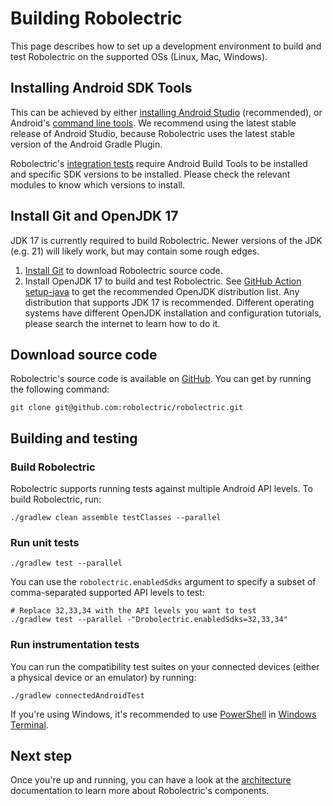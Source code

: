 # Building Robolectric

This page describes how to set up a development environment to build and test Robolectric on the supported OSs (Linux, Mac, Windows).

## Installing Android SDK Tools

This can be achieved by either [installing Android Studio][android-studio-download] (recommended),
or Android's [command line tools][android-command-line-tools]. We recommend using the latest stable
release of Android Studio, because Robolectric uses the latest stable version of the Android Gradle
Plugin.

Robolectric's [integration tests][robolectric-integration-tests] require Android Build Tools to be
installed and specific SDK versions to be installed. Please check the relevant modules to know which
versions to install.

## Install Git and OpenJDK 17

JDK 17 is currently required to build Robolectric. Newer versions of the JDK (e.g. 21) will likely work, but may contain some rough edges.

1. [Install Git][git-downloads] to download Robolectric source code.
2. Install OpenJDK 17 to build and test Robolectric. See
   [GitHub Action setup-java][github-actions-setup-java] to get the recommended OpenJDK distribution
   list. Any distribution that supports JDK 17 is recommended. Different operating systems have
   different OpenJDK installation and configuration tutorials, please search the internet to learn
   how to do it.

## Download source code

Robolectric's source code is available on [GitHub][robolectric-github]. You can get by running the
following command:

```shell
git clone git@github.com:robolectric/robolectric.git
```

## Building and testing

### Build Robolectric

Robolectric supports running tests against multiple Android API levels. To build Robolectric, run:

```shell
./gradlew clean assemble testClasses --parallel
```

### Run unit tests

```shell
./gradlew test --parallel
```

You can use the `robolectric.enabledSdks` argument to specify a subset of comma-separated supported
API levels to test:

```shell
# Replace 32,33,34 with the API levels you want to test
./gradlew test --parallel -"Drobolectric.enabledSdks=32,33,34"
```

### Run instrumentation tests

You can run the compatibility test suites on your connected devices (either a physical device or an
emulator) by running:

```shell
./gradlew connectedAndroidTest
```

If you're using Windows, it's recommended to use [PowerShell][power-shell] in
[Windows Terminal][windows-terminal].

## Next step

Once you're up and running, you can have a look at the [architecture](architecture.md) documentation
to learn more about Robolectric's components.

[android-command-line-tools]: https://developer.android.com/studio#command-line-tools-only
[android-studio-download]: https://developer.android.com/studio#download
[git-downloads]: https://git-scm.com/downloads
[github-actions-setup-java]: https://github.com/actions/setup-java#supported-distributions
[power-shell]: https://github.com/PowerShell/PowerShell
[robolectric-github]: https://github.com/robolectric/robolectric
[robolectric-integration-tests]: https://github.com/robolectric/robolectric/tree/master/integration_tests
[windows-terminal]: https://github.com/microsoft/terminal
